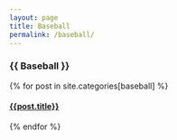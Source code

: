 ```yaml
---
layout: page
title: Baseball
permalink: /baseball/
---
```


<div>
<h3 class="category-head">{{ Baseball }}</h3>
{% for post in site.categories[baseball] %}
<article class="archive-item">
  <h4><a href="{{ site.baseurl }}{{ post.url }}">{{post.title}}</a></h4>
</article>
{% endfor %}
</div>
